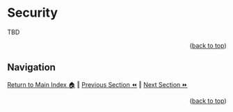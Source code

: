 Security
=============
TBD
<p align="right">(<a href="#readme-top">back to top</a>)</p>

## Navigation
[Return to Main Index 🏠](../README.md) ‖
[Previous Section ⏪](./scaling.md) ‖ [Next Section ⏩](./cost-management.md)
<p align="right">(<a href="#readme-top">back to top</a>)</p>